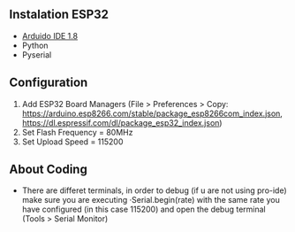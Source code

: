 ## Instalation ESP32

*    [Arduido IDE 1.8](https://www.arduino.cc/en/software)
*    Python
*    Pyserial

## Configuration

1. Add ESP32 Board Managers (File > Preferences > Copy: https://arduino.esp8266.com/stable/package_esp8266com_index.json, https://dl.espressif.com/dl/package_esp32_index.json)
2. Set Flash Frequency = 80MHz
3. Set Upload Speed = 115200

## About Coding

* There are differet terminals, in order to debug (if u are not using pro-ide) make sure you are executing ·Serial.begin(rate) with the same rate you have configured (in this case 115200) and open the debug terminal (Tools > Serial Monitor)
